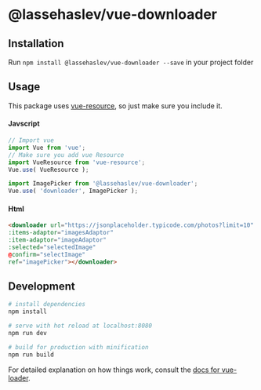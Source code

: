 # @lassehaslev/vue-downloader

## Installation
Run ```npm install @lassehaslev/vue-downloader --save``` in your project folder

## Usage
This package uses [vue-resource](https://github.com/vuejs/vue-resource), so just make sure you include it.
#### Javscript
```js
// Import vue
import Vue from 'vue';
// Make sure you add vue Resource
import VueResource from 'vue-resource';
Vue.use( VueResource );

import ImagePicker from '@lassehaslev/vue-downloader';
Vue.use( 'downloader', ImagePicker );
```

#### Html
```html
<downloader url="https://jsonplaceholder.typicode.com/photos?limit=10"
:items-adaptor="imagesAdaptor"
:item-adaptor="imageAdaptor"
:selected="selectedImage"
@confirm="selectImage"
ref="imagePicker"></downloader>
```



## Development

``` bash
# install dependencies
npm install

# serve with hot reload at localhost:8080
npm run dev

# build for production with minification
npm run build
```

For detailed explanation on how things work, consult the [docs for vue-loader](http://vuejs.github.io/vue-loader).
